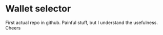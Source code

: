 # Wallet selector
First actual repo in github. Painful stuff, but I understand the usefulness. Cheers
